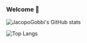 ### Welcome 🤗

<!--
**JacopoGobbi/JacopoGobbi** is a ✨ _special_ ✨ repository because its `README.md` (this file) appears on your GitHub profile.

Here are some ideas to get you started:

- 🔭 I’m currently working on ...
- 🌱 I’m currently learning ...
- 👯 I’m looking to collaborate on ...
- 🤔 I’m looking for help with ...
- 💬 Ask me about ...
- 📫 How to reach me: ...
- 😄 Pronouns: ...
- ⚡ Fun fact: ...
-->

![JacopoGobbi's GitHub stats](https://github-readme-stats.vercel.app/api?username=jacopogobbi&count_private=true&show_icons=true&theme=tokyonight)

![Top Langs](https://github-readme-stats.vercel.app/api/top-langs/?username=jacopogobbi&theme=tokyonight&exclude_repo=RailsSkeleton)

